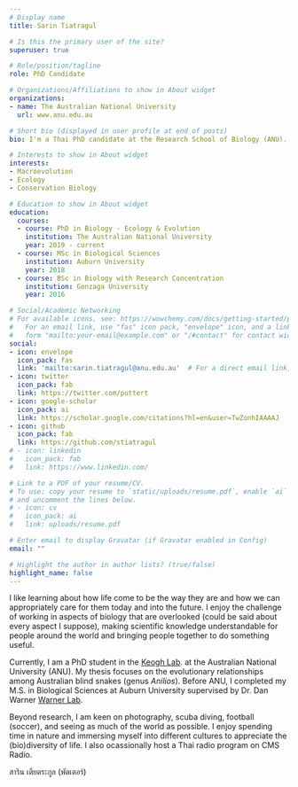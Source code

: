 ```yaml
---
# Display name
title: Sarin Tiatragul

# Is this the primary user of the site?
superuser: true

# Role/position/tagline
role: PhD Candidate

# Organizations/Affiliations to show in About widget
organizations:
- name: The Australian National University
  url: www.anu.edu.au

# Short bio (displayed in user profile at end of posts)
bio: I'm a Thai PhD candidate at the Research School of Biology (ANU). I go by the name Putter.

# Interests to show in About widget
interests:
- Macroevolution
- Ecology
- Conservation Biology

# Education to show in About widget
education:
  courses:
  - course: PhD in Biology - Ecology & Evolution
    institution: The Australian National University
    year: 2019 - current
  - course: MSc in Biological Sciences
    institution: Auburn University
    year: 2018
  - course: BSc in Biology with Research Concentration
    institution: Gonzaga University
    year: 2016

# Social/Academic Networking
# For available icons, see: https://wowchemy.com/docs/getting-started/page-builder/#icons
#   For an email link, use "fas" icon pack, "envelope" icon, and a link in the
#   form "mailto:your-email@example.com" or "/#contact" for contact widget.
social:
- icon: envelope
  icon_pack: fas
  link: 'mailto:sarin.tiatragul@anu.edu.au'  # For a direct email link, use "mailto:test@example.org".
- icon: twitter
  icon_pack: fab
  link: https://twitter.com/puttert
- icon: google-scholar
  icon_pack: ai
  link: https://scholar.google.com/citations?hl=en&user=TwZonhIAAAAJ
- icon: github
  icon_pack: fab
  link: https://github.com/stiatragul
# - icon: linkedin
#   icon_pack: fab
#   link: https://www.linkedin.com/

# Link to a PDF of your resume/CV.
# To use: copy your resume to `static/uploads/resume.pdf`, enable `ai` icons in `params.toml`, 
# and uncomment the lines below.
# - icon: cv
#   icon_pack: ai
#   link: uploads/resume.pdf

# Enter email to display Gravatar (if Gravatar enabled in Config)
email: ""

# Highlight the author in author lists? (true/false)
highlight_name: false
---
```


I like learning about how life come to be the way they are and how we can appropriately care for them today and into the future. I enjoy the challenge of working in aspects of biology that are overlooked (could be said about every aspect I suppose), making scientific knowledge understandable for people around the world and bringing people together to do something useful. 

Currently, I am a PhD student in the [Keogh Lab](http://keoghlab.com). at the Australian National University (ANU). My thesis focuses on the evolutionary relationships among Australian blind snakes (genus *Anilios*). Before ANU, I completed my M.S. in Biological Sciences at Auburn University supervised by Dr. Dan Warner [Warner Lab](http://warnerlab.weebly.com/people.html).

Beyond research, I am keen on photography, scuba diving, football (soccer), and seeing as much of the world as possible. I enjoy spending time in nature and immersing myself into different cultures to appreciate the (bio)diversity of life. I also ocassionally host a Thai radio program on CMS Radio.

สาริน เตียตระกูล (พัตเตอร์)

<!-- {{< icon name="download" pack="fas" >}} Download my {{< staticref "uploads/demo_resume.pdf" "newtab" >}}resumé{{< /staticref >}}. -->

